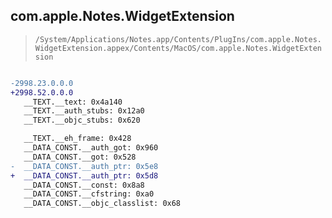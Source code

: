 ## com.apple.Notes.WidgetExtension

> `/System/Applications/Notes.app/Contents/PlugIns/com.apple.Notes.WidgetExtension.appex/Contents/MacOS/com.apple.Notes.WidgetExtension`

```diff

-2998.23.0.0.0
+2998.52.0.0.0
   __TEXT.__text: 0x4a140
   __TEXT.__auth_stubs: 0x12a0
   __TEXT.__objc_stubs: 0x620

   __TEXT.__eh_frame: 0x428
   __DATA_CONST.__auth_got: 0x960
   __DATA_CONST.__got: 0x528
-  __DATA_CONST.__auth_ptr: 0x5e8
+  __DATA_CONST.__auth_ptr: 0x5d8
   __DATA_CONST.__const: 0x8a8
   __DATA_CONST.__cfstring: 0xa0
   __DATA_CONST.__objc_classlist: 0x68

```
